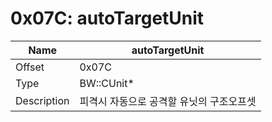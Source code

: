 # 0x07C: autoTargetUnit

| Name | autoTargetUnit |
| ----| ------------ |
| Offset | 0x07C |
| Type | BW::CUnit* |
| Description | 피격시 자동으로 공격할 유닛의 구조오프셋 |<br>

